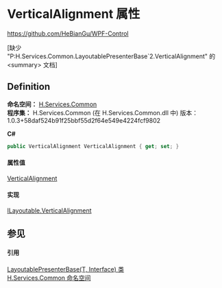 # VerticalAlignment 属性
https://github.com/HeBianGu/WPF-Control

\[缺少 "P:H.Services.Common.LayoutablePresenterBase`2.VerticalAlignment" 的 &lt;summary&gt; 文档\]



## Definition
**命名空间：** <a href="b9cdd84f-6623-a51a-f53b-465103ced202">H.Services.Common</a>  
**程序集：** H.Services.Common (在 H.Services.Common.dll 中) 版本：1.0.3+58daf524b91f25bbf55d2f64e549e4224fcf9802

**C#**
``` C#
public VerticalAlignment VerticalAlignment { get; set; }
```



#### 属性值
<a href="https://learn.microsoft.com/dotnet/api/system.windows.verticalalignment" target="_blank" rel="noopener noreferrer">VerticalAlignment</a>

#### 实现
<a href="99eb8f2e-0da7-db15-037e-b245358712dc">ILayoutable.VerticalAlignment</a>  


## 参见


#### 引用
<a href="28afd815-0da9-b011-de8d-27b6d8aa51cc">LayoutablePresenterBase(T, Interface) 类</a>  
<a href="b9cdd84f-6623-a51a-f53b-465103ced202">H.Services.Common 命名空间</a>  
